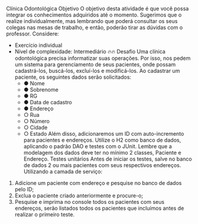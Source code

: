 Clínica Odontológica
Objetivo
O objetivo desta atividade é que você possa integrar os conhecimentos adquiridos até o
momento. Sugerimos que o realize individualmente, mas lembrando que poderá consultar
os seus colegas nas mesas de trabalho, e então, poderão tirar as dúvidas com o professor.
Considere:
- Exercício individual
- Nível de complexidade: Intermediário 🔥🔥
  Desafio
  Uma clínica odontológica precisa informatizar suas operações. Por isso, nos
  pedem um sistema para gerenciamento de seus pacientes, onde possam
  cadastrá-los, buscá-los, excluí-los e modificá-los. Ao cadastrar um paciente, os
  seguintes dados serão solicitados:
  - ● Nome
  - ● Sobrenome
  - ● RG
  - ● Data de cadastro
  - ● Endereço
  - ○ Rua
  - ○ Número
  - ○ Cidade
  - ○ Estado
  Além disso, adicionaremos um ID com auto-incremento para pacientes e
  endereços.
  Utilize o H2 como banco de dados, aplicando o padrão DAO e testes com o JUnit.
  Lembre que a modelagem dos dados deve ter no mínimo 2 classes, Paciente e
  Endereço.
  Testes unitários
  Antes de iniciar os testes, salve no banco de dados 2 ou mais pacientes com
  seus respectivos endereços.
  Utilizando a camada de serviço:
1. Adicione um paciente com endereço e pesquise no banco de dados pelo
   ID;
2. Exclua o paciente criado anteriormente e procure-o;
3. Pesquise e imprima no console todos os pacientes com seus endereços,
   serão listados todos os pacientes que incluímos antes de realizar o
   primeiro teste.